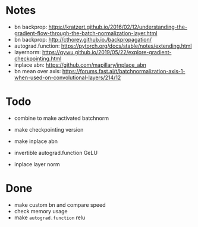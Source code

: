# Notes

-   bn backprop: https://kratzert.github.io/2016/02/12/understanding-the-gradient-flow-through-the-batch-normalization-layer.html
-   bn backprop: http://cthorey.github.io./backpropagation/
-   autograd.function: https://pytorch.org/docs/stable/notes/extending.html
-   layernorm: https://qywu.github.io/2019/05/22/explore-gradient-checkpointing.html
-   inplace abn: https://github.com/mapillary/inplace_abn
-   bn mean over axis: https://forums.fast.ai/t/batchnormalization-axis-1-when-used-on-convolutional-layers/214/12

# Todo

-   combine to make activated batchnorm
-   make checkpointing version
-   make inplace abn

-   invertible autograd.function GeLU
-   inplace layer norm

# Done

-   make custom bn and compare speed
-   check memory usage
-   make `autograd.function` relu
